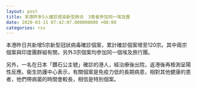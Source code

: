 ```yaml
---
layout: post
title: 本港昨多5人確診感染新型肺炎　3患者參加同一埃及團
date: 2020-03-11 07:42:07.000000000 +08:00
categories: rss
---
```


本港昨日共新增5宗新型冠狀病毒確診個案，累計確診個案增至120宗。其中兩宗個案與印度團群組有關，另外3宗個案均參加同一個埃及旅行團。

另外，一名在日本「鑽石公主號」確診的港人，經治療後出院，返港後再檢測呈陽性反應。衞生防護中心表示，有關個案是免疫力低的長期病患，相對其他健康的患者，他們帶病菌的時間會較長，相信是特別個案。
